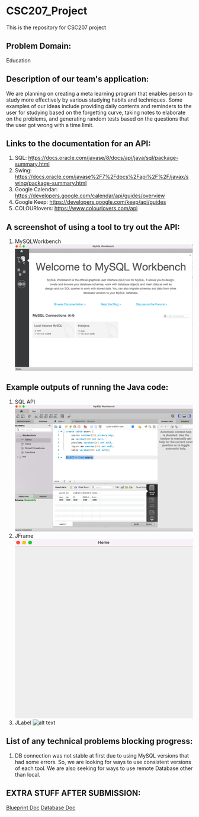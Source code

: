 # CSC207_Project #
This is the repository for CSC207 project

## Problem Domain: ## 
Education 

## Description of our team's application: ## 
We are planning on creating a meta learning program that enables person to study more effectively by 
various studying habits and techniques. Some examples of our ideas include providing daily contents and reminders
to the user for studying based on the forgetting curve, taking notes to elaborate on the problems, and 
generating random tests based on the questions that the user got wrong with a time limit.

## Links to the documentation for an API: ##
1. SQL: https://docs.oracle.com/javase/8/docs/api/java/sql/package-summary.html
2. Swing: https://docs.oracle.com/javase%2F7%2Fdocs%2Fapi%2F%2F/javax/swing/package-summary.html
3. Google Calendar: https://developers.google.com/calendar/api/guides/overview
4. Google Keep: https://developers.google.com/keep/api/guides
5. COLOURlovers: https://www.colourlovers.com/api

## A screenshot of using a tool to try out the API: ##
1. MySQLWorkbench
![alt text](screenshots/tool1.png)

## Example outputs of running the Java code: ##
1. SQL API 
![alt text](screenshots/result1.png)
2. JFrame
![alt text](screenshots/jframe.png)
3. JLabel
![alt text](Code%20snippets/src/img/jlabel.png)
## List of any technical problems blocking progress: ##
1. DB connection was not stable at first due to using MySQL versions that had some errors. So, we are looking for ways
to use consistent versions of each tool. We are also seeking for ways to use remote Database other than local.


## EXTRA STUFF AFTER SUBMISSION:
[Blueprint Doc](https://docs.google.com/document/d/1Qe5xSqrnpWM_gSg8DE8uHTsgpN23RaOajl9ljiG9al0/edit)
[Database Doc](https://docs.google.com/document/d/1AO3z1xhB5Si0dNNukaidDW1yCEeSYMsriGN_U_XlVO8/edit)
